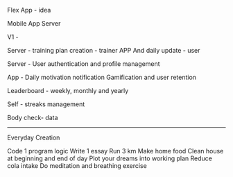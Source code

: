 Flex App - idea 

Mobile App 
Server 

V1 -

Server -  training plan creation - trainer 
APP And daily update - user 

Server - User authentication and profile management 

App - Daily motivation notification 
Gamification and user retention 

Leaderboard - weekly, monthly and yearly 

Self - streaks management 

Body check- data 


---
Everyday Creation 

Code 1 program logic
Write 1 essay 
Run 3 km 
Make home food 
Clean house at beginning and end of day 
Plot your dreams into working plan 
Reduce cola intake
Do meditation and breathing exercise
